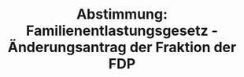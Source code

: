---
abstimmung:
  abstimmung: 1
  bundestagssitzung: 66
  legislaturperiode: 19
categories:
- Todo
data:
- title: Abstimmungsergebnis 20181123_1-data.pdf
  url: /res/2021-btw/abstimmungsergebnisse/20181123_1-data.pdf
- title: Abstimmungsergebnis 20181123_1_xls-data.xls
  url: /res/2021-btw/abstimmungsergebnisse/20181123_1_xls-data.xls
- title: Abstimmungsergebnis 20181123_1_xls-datacsv
  url: /res/2021-btw/abstimmungsergebnisse/csv/20181123_1_xls-datacsv
ergebnis:
  afd:
    enthaltung: 1
    gesamt: 92
    ja: 76
    nein: 0
    nichtabgegeben: 15
    ungueltig: 0
  bü90/gr:
    enthaltung: 0
    gesamt: 67
    ja: 63
    nein: 0
    nichtabgegeben: 4
    ungueltig: 0
  cdu/csu:
    enthaltung: 0
    gesamt: 246
    ja: 0
    nein: 223
    nichtabgegeben: 23
    ungueltig: 0
  die linke.:
    enthaltung: 0
    gesamt: 69
    ja: 58
    nein: 0
    nichtabgegeben: 11
    ungueltig: 0
  fdp:
    enthaltung: 0
    gesamt: 80
    ja: 73
    nein: 0
    nichtabgegeben: 7
    ungueltig: 0
  file: 20181123_1_xls-data.xls
  fraktionslos:
    enthaltung: 0
    gesamt: 2
    ja: 0
    nein: 0
    nichtabgegeben: 2
    ungueltig: 0
  spd:
    enthaltung: 0
    gesamt: 153
    ja: 0
    nein: 130
    nichtabgegeben: 23
    ungueltig: 0
layout: abstimmung
links:
- title: Link zu bundestag.de
  url: https://www.bundestag.de/parlament/plenum/abstimmung/abstimmung?id=552
preview: 'Deutscher Bundestag


  66. Sitzung des Deutschen Bundestages

  am Freitag, 23. November 2018


  Endgültiges Ergebnis der Namentlichen Abstimmung Nr. 1


  Änderungsantrag der Abgeordneten Otto Fricke, Christian Dürr, Renata Alt, weiterer

  Abgeordneter und der Fraktion der FDP

  zu der zweiten Beratung des Gesetzentwurfs der Bundesregierung

  Entwurf eines Gesetzes

  über die Feststellung des Bundeshaushaltsplans für das Haushaltsjahr 2019

  (Haushaltsgesetz 2019)

  hier: Einzelplan 60

  Allgemeine Finanzverwaltung

  - Drucksachen 19/3400, 19/3402, 19/4623, 19/4624, 19/4625, 19/4626 und 19/5901 -'
tags:
- Todo
title: 'Abstimmung: Familienentlastungsgesetz - Änderungsantrag der Fraktion der FDP'
---